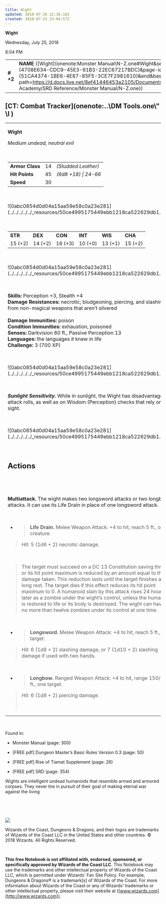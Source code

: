 ```yaml
---
title: Wight
updated: 2018-07-26 22:36:16Z
created: 2018-07-25 23:04:57Z
---
```


**Wight**

Wednesday, July 25, 2018

8:04 PM

|           |                                                                                                                                                                                                                                                                                    |        |        |        |     |       |        |
|-----------|------------------------------------------------------------------------------------------------------------------------------------------------------------------------------------------------------------------------------------------------------------------------------------|--------|--------|--------|-----|-------|--------|
| **\# +2** | **NAME** ([Wight](onenote:Monster Manual\\N-Z.one#Wight&section-id={4708E634-CDC9-45E3-91B3-22EC67217BDC}&page-id={51CA4374-1BE6-4E87-85F5-3CE7F2981610}&end&base-path=https://d.docs.live.net/8ef41446453a2105/Documents/Adventure Academy/SRD Reference/Monster Manual/N-Z.one)) | **14** | **45** | **45** | \-  | Notes | 700 XP |

## [CT: Combat Tracker](onenote:..\\DM Tools.one\\" \l )

<table><tbody><tr class="odd"><td><p><strong>Wight</strong></p><p><em>Medium undead, neutral evil</em></p><p> </p><table><tbody><tr class="odd"><td><strong>Armor Class</strong></td><td>14</td><td><em>(Studded Leather)</em></td></tr><tr class="even"><td><strong>Hit Points</strong></td><td>45</td><td><em>(6d8 +18) | 24-66</em></td></tr><tr class="odd"><td><strong>Speed</strong></td><td>30</td><td> </td></tr></tbody></table><p> </p><p>![0abc0854d0d04a15aa59e58c0a23e281](../../../../../_resources/50ce4995175449ebb1218ca522629db1.png)</p><p> </p><table><tbody><tr class="odd"><td><strong>STR</strong></td><td><strong>DEX</strong></td><td><strong>CON</strong></td><td><strong>INT</strong></td><td><strong>WIS</strong></td><td><strong>CHA</strong></td></tr><tr class="even"><td>15 (+2)</td><td>14 (+2)</td><td>16 (+3)</td><td>10 (+0)</td><td>13 (+1)</td><td>15 (+2)</td></tr></tbody></table><p> </p><p>![0abc0854d0d04a15aa59e58c0a23e281](../../../../../_resources/50ce4995175449ebb1218ca522629db1.png)</p><p> </p><p><strong>Skills:</strong> Perception +3, Stealth +4<br />
<strong>Damage Resistances:</strong> necrotic; bludgeoning, piercing, and slashing from non-magical weapons that aren’t silvered<br />
<br />
<strong>Damage Immunities:</strong> poison<br />
<strong>Condition Immunities:</strong> exhaustion, poisoned<br />
<strong>Senses:</strong> Darkvision 60 ft., Passive Perception 13<br />
<strong>Languages:</strong> the languages it knew in life<br />
<strong>Challenge:</strong> 3 (700 XP)</p><p> </p><p>![0abc0854d0d04a15aa59e58c0a23e281](../../../../../_resources/50ce4995175449ebb1218ca522629db1.png)</p><p> </p><p><em><strong>Sunlight Sensitivity.</strong></em> While in sunlight, the Wight has disadvantage on attack rolls, as well as on Wisdom (Perception) checks that rely on sight.</p><p> </p><p>![0abc0854d0d04a15aa59e58c0a23e281](../../../../../_resources/50ce4995175449ebb1218ca522629db1.png)</p><p> </p><h2 id="actions"><strong>Actions</strong></h2><h2 id="section"> </h2><p><strong>Multiattack.</strong> The wight makes two longsword attacks or two longbow attacks. It can use its Life Drain in place of one longsword attack.</p><p> </p><ul><li><blockquote><p><strong>Life Drain.</strong> Melee Weapon Attack: +4 to hit, reach 5 ft., one creature.</p></blockquote></li></ul><blockquote><p><em>Hit:</em> 5 (1d6 + 2) necrotic damage.</p></blockquote><p> </p><blockquote><p>The target must succeed on a DC 13 Constitution saving throw or its hit point maximum is reduced by an amount equal to the damage taken. This reduction lasts until the target finishes a long rest. The target dies if this effect reduces its hit point maximum to 0. A humanoid slain by this attack rises 24 hours later as a zombie under the wight’s control, unless the humanoid is restored to life or its body is destroyed. The wight can have no more than twelve zombies under its control at one time.</p></blockquote><p> </p><ul><li><blockquote><p><strong>Longsword.</strong> Melee Weapon Attack: +4 to hit, reach 5 ft., one target.</p></blockquote></li></ul><blockquote><p><em>Hit:</em> 6 (1d8 + 2) slashing damage, or 7 (1d10 + 2) slashing damage if used with two hands.</p></blockquote><p> </p><ul><li><blockquote><p><strong>Longbow.</strong> Ranged Weapon Attack: +4 to hit, range 150/600 ft., one target.</p></blockquote></li></ul><blockquote><p><em>Hit:</em> 6 (1d8 + 2) piercing damage.</p><p> </p></blockquote></td></tr></tbody></table>

 

Found in:

-   Monster Manual (page: 300)

-   \[FREE pdf\] Dungeon Master’s Basic Rules Version 0.3 (page: 50)

-   \[FREE pdf\] Rise of Tiamat Supplement (page: 26)

-   \[FREE pdf\] SRD (page: 354)

Wights are intelligent undead humanoids that resemble armed and armored corpses. They never tire in pursuit of their goal of making eternal war against the living

 

 

![](tmp\media\image2.png)

Wizards of the Coast, Dungeons & Dragons, and their logos are trademarks of Wizards of the Coast LLC in the United States and other countries. © 2018 Wizards. All Rights Reserved.

 

**This free Notebook is not affiliated with, endorsed, sponsored, or specifically approved by Wizards of the Coast LLC**. This Notebook may use the trademarks and other intellectual property of Wizards of the Coast LLC, which is permitted under Wizards' Fan Site Policy. For example, Dungeons & Dragons® is a trademark\[s\] of Wizards of the Coast. For more information about Wizards of the Coast or any of Wizards' trademarks or other intellectual property, please visit their website at ([www.wizards.com](http://www.wizards.com)).
